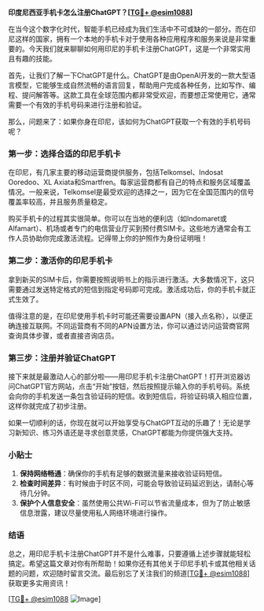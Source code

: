**印度尼西亚手机卡怎么注册ChatGPT？[[TG💪+ @esim1088](https://t.me/s/esim1088)]**

在当今这个数字化时代，智能手机已经成为我们生活中不可或缺的一部分。而在印尼这样的国家，拥有一个本地的手机卡对于使用各种应用程序和服务来说是非常重要的。今天我们就来聊聊如何用印尼的手机卡注册ChatGPT，这是一个非常实用且有趣的技能。

首先，让我们了解一下ChatGPT是什么。ChatGPT是由OpenAI开发的一款大型语言模型，它能够生成自然流畅的语言回复，帮助用户完成各种任务，比如写作、编程、提问解答等。这款工具在全球范围内都非常受欢迎，而要想正常使用它，通常需要一个有效的手机号码来进行注册和验证。

那么，问题来了：如果你身在印尼，该如何为ChatGPT获取一个有效的手机号码呢？

### 第一步：选择合适的印尼手机卡

在印尼，有几家主要的移动运营商提供服务，包括Telkomsel、Indosat Ooredoo、XL Axiata和Smartfren。每家运营商都有自己的特点和服务区域覆盖情况。一般来说，Telkomsel是最受欢迎的选择之一，因为它在全国范围内的信号覆盖率较高，并且服务质量稳定。

购买手机卡的过程其实很简单。你可以在当地的便利店（如Indomaret或Alfamart）、机场或者专门的电信营业厅买到预付费SIM卡。这些地方通常会有工作人员协助你完成激活流程。记得带上你的护照作为身份证明哦！

### 第二步：激活你的印尼手机卡

拿到新买的SIM卡后，你需要按照说明书上的指示进行激活。大多数情况下，这只需要通过发送特定格式的短信到指定号码即可完成。激活成功后，你的手机卡就正式生效了。

值得注意的是，在印尼使用手机卡时可能还需要设置APN（接入点名称），以便正确连接互联网。不同运营商有不同的APN设置方法，你可以通过访问运营商官网查询具体步骤，或者直接咨询店员。

### 第三步：注册并验证ChatGPT

接下来就是最激动人心的部分啦——用印尼手机卡注册ChatGPT！打开浏览器访问ChatGPT官方网站，点击“开始”按钮，然后按照提示输入你的手机号码。系统会向你的手机发送一条包含验证码的短信。收到短信后，将验证码填入相应位置，这样你就完成了初步注册。

如果一切顺利的话，你现在就可以开始享受与ChatGPT互动的乐趣了！无论是学习新知识、练习外语还是寻求创意灵感，ChatGPT都能为你提供强大支持。

### 小贴士

1. **保持网络畅通**：确保你的手机有足够的数据流量来接收验证码短信。
2. **检查时间差异**：有时候由于时区不同，可能会导致验证码延迟到达，请耐心等待几分钟。
3. **保护个人信息安全**：虽然使用公共Wi-Fi可以节省流量成本，但为了防止敏感信息泄露，建议尽量使用私人网络环境进行操作。

### 结语

总之，用印尼手机卡注册ChatGPT并不是什么难事，只要遵循上述步骤就能轻松搞定。希望这篇文章对你有所帮助！如果你还有其他关于印尼手机卡或其他相关话题的问题，欢迎随时留言交流。最后别忘了关注我们的频道[[TG💪+ @esim1088](https://t.me/s/esim1088)]获取更多实用资讯！

[[TG💪+ @esim1088](https://t.me/s/esim1088) ![Image](https://i.postimg.cc/4NQfJmqS/Snipaste-2025-05-13-00-14-12.png)]